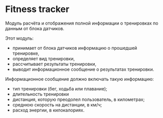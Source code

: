 # Fitness tracker

Модуль расчёта и отображения полной информации о тренировках по данным от блока датчиков.

Этот модуль:
 * принимает от блока датчиков информацию о прошедшей тренировке,
 * определяет вид тренировки,
 * рассчитывает результаты тренировки,
 * выводит информационное сообщение о результатах тренировки.
 
 Информационное сообщение должно включать такую информацию:
 * тип тренировки (бег, ходьба или плавание);
 * длительность тренировки
 * дистанция, которую преодолел пользователь, в километрах;
 * среднюю скорость на дистанции, в км/ч;
 * расход энергии, в килокалориях.
